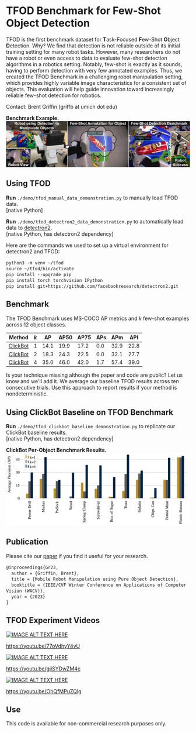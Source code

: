 # TFOD Benchmark for Few-Shot Object Detection
TFOD is the first benchmark dataset for **T**ask-Focused **F**ew-Shot **O**bject **D**etection. Why? We find that detection is not reliable outside of its initial training setting for many robot tasks. However, many researchers do not have a robot or even access to data to evaluate few-shot detection algorithms in a robotics setting. Notably, few-shot is exactly as it sounds, having to perform detection with very few annotated examples. Thus, we created the TFOD Benchmark in a challenging robot manipulation setting, which provides highly variable image characteristics for a consistent set of objects. This evaluation will help guide innovation toward increasingly reliable few-shot detection for robotics.

Contact: Brent Griffin (griffb at umich dot edu)

__Benchmark Example.__
![alt text](./figure/tfod_overview.jpg?raw=true "Benchmark Example from Robot")

## Using TFOD

__Run__ ``./demo/tfod_manual_data_demonstration.py`` to manually load TFOD data. <br />
[native Python]

__Run__ ``./demo/tfod_detectron2_data_demonstration.py`` to automatically load data to [detectron2](https://github.com/facebookresearch/detectron2). <br />
[native Python, has detectron2 dependency]

Here are the commands we used to set up a virtual environment for detectron2 and TFOD:
```
python3 -m venv ~/tfod
source ~/tfod/bin/activate
pip install --upgrade pip
pip install torch torchvision IPython 
pip install git+https://github.com/facebookresearch/detectron2.git
```

## Benchmark

The TFOD Benchmark uses MS-COCO AP metrics and *k* few-shot examples across 12 object classes.

| Method | *k* | AP | AP50 | AP75 | APs | APm | APl |
| --------------- | --------------- | --------------- | --------------- | --------------- | --------------- | --------------- | --------------- |
| [ClickBot](https://arxiv.org/pdf/2201.12437 "Paper") | 1 | 14.1 | 19.9 | 17.2 | 0.0 | 32.9 | 22.8 |
| [ClickBot](https://arxiv.org/pdf/2201.12437 "Paper") | 2 | 18.3 | 24.3 | 22.5 | 0.0 | 32.1 | 27.7 |
| [ClickBot](https://arxiv.org/pdf/2201.12437 "Paper") | 4 | 35.0 | 46.0 | 42.0 | 1.7 | 57.4 | 39.0 |

Is your technique missing although the paper and code are public? Let us know and we'll add it. We average our baseline TFOD results across ten consecutive trials. Use this approach to report results if your method is nondeterministic.

## Using ClickBot Baseline on TFOD Benchmark

__Run__ ``./demo/tfod_clickbot_baseline_demonstration.py`` to replicate our ClickBot baseline results. <br />
[native Python, has detectron2 dependency]

__ClickBot Per-Object Benchmark Results.__
![alt text](./figure/clickbot_baseline.jpg?raw=true "ClickBot Per-Object Results")

## Publication
 Please cite our [paper](https://arxiv.org/pdf/2201.12437.pdf "Mobile Robot Manipulation using Pure Object Detection pdf") if you find it useful for your research.
 ```
 @inproceedings{Gr23,
   author = {Griffin, Brent},
   title = {Mobile Robot Manipulation using Pure Object Detection},
   booktitle = {IEEE/CVF Winter Conference on Applications of Computer Vision (WACV)},
   year = {2023}
 }
 ```

## TFOD Experiment Videos

[![IMAGE ALT TEXT HERE](https://img.youtube.com/vi/77oVdhyY4vU/0.jpg)](https://youtu.be/77oVdhyY4vU)

https://youtu.be/77oVdhyY4vU

[![IMAGE ALT TEXT HERE](https://img.youtube.com/vi/giiSYDwZM4c/0.jpg)](https://youtu.be/giiSYDwZM4c)

https://youtu.be/giiSYDwZM4c
 
[![IMAGE ALT TEXT HERE](https://img.youtube.com/vi/OhQfMPuZQlg/0.jpg)](https://youtu.be/OhQfMPuZQlg)
 
https://youtu.be/OhQfMPuZQlg

## Use

This code is available for non-commercial research purposes only.
